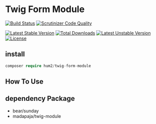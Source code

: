 # Twig Form Module

[![Build Status](https://travis-ci.org/hum2/TwigFormModule.svg)](https://travis-ci.org/hum2/TwigFormModule)
[![Scrutinizer Code Quality](https://scrutinizer-ci.com/g/hum2/TwigFormModule/badges/quality-score.png?b=master)](https://scrutinizer-ci.com/g/hum2/TwigFormModule/?branch=master)

[![Latest Stable Version](https://poser.pugx.org/hum2/twig-form-module/v/stable)](https://packagist.org/packages/hum2/twig-form-module) [![Total Downloads](https://poser.pugx.org/hum2/twig-form-module/downloads)](https://packagist.org/packages/hum2/twig-form-module) [![Latest Unstable Version](https://poser.pugx.org/hum2/twig-form-module/v/unstable)](https://packagist.org/packages/hum2/twig-form-module) [![License](https://poser.pugx.org/hum2/twig-form-module/license)](https://packagist.org/packages/hum2/twig-form-module)

## install
```php
composer require hum2/twig-form-module
```

## How To Use

## dependency Package

- bear/sunday
- madapaja/twig-module
